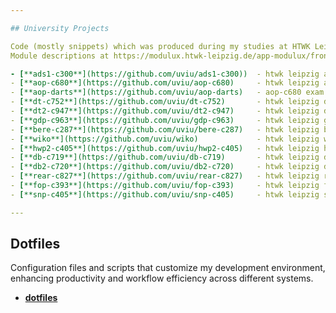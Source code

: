 ```yaml
---

## University Projects

Code (mostly snippets) which was produced during my studies at HTWK Leipzig. <br>
Module descriptions at https://modulux.htwk-leipzig.de/app-modulux/frontend/module/

- [**ads1-c300**](https://github.com/uviu/ads1-c300))  - htwk leipzig algorithmen und datenstrukturen         (C300) 
- [**aop-c680**](https://github.com/uviu/aop-c680)     - htwk leipzig anwendungsorientierte programmierung    (C680) 
- [**aop-darts**](https://github.com/uviu/aop-darts)   - aop-c680 exam 2D dart game build in java using swing 
- [**dt-c752**](https://github.com/uviu/dt-c752)       - htwk leipzig digitaltechnik                          (C752) 
- [**dt2-c947**](https://github.com/uviu/dt2-c947)     - htwk leipzig digitaltechnik                          (C947)  
- [**gdp-c963**](https://github.com/uviu/gdp-c963)     - htwk leipzig grundlagen der programmierung           (C963)
- [**bere-c287**](https://github.com/uviu/bere-c287)   - htwk leipzig betriebssysteme und rechnernetze        (C287) 
- [**wiko**](https://github.com/uviu/wiko)             - htwk leipzig wissenschaftskommunikation 
- [**hwp2-c405**](https://github.com/uviu/hwp2-c405)   - htwk leipzig hardwarepraktikum 2                     (C405) 
- [**db-c719**](https://github.com/uviu/db-c719)       - htwk leipzig datenbanken                             (C719) 
- [**db2-c720**](https://github.com/uviu/db2-c720)     - htwk leipzig datenbanken aufbaukurs                  (C720) 
- [**rear-c827**](https://github.com/uviu/rear-c827)   - htwk leipzig rechnerarchitektur                      (C827)
- [**fop-c393**](https://github.com/uviu/fop-c393)     - htwk leipzig fortgeschrittene programmierung         (C393)
- [**snp-c405**](https://github.com/uviu/snp-c405)     - htwk leipzig systemnahe programmierung               (C405)

---
```


## Dotfiles

Configuration files and scripts that customize my development environment, enhancing productivity and workflow efficiency across different systems.

- [**dotfiles**](https://github.com/uviu/dotfiles)
